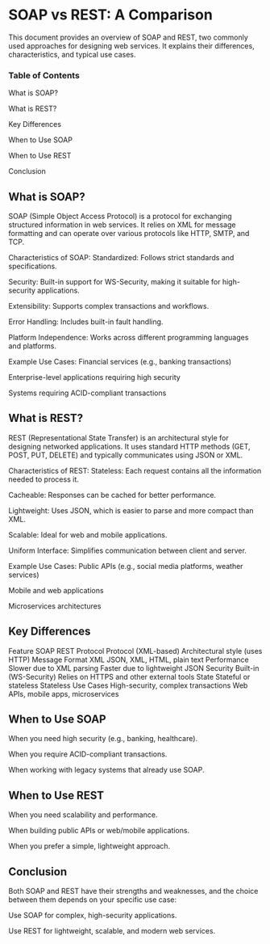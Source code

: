 # SOAP vs REST: A Comparison
This document provides an overview of SOAP and REST, two commonly used approaches for designing web services. It explains their differences, characteristics, and typical use cases.

### Table of Contents
What is SOAP?

What is REST?

Key Differences

When to Use SOAP

When to Use REST

Conclusion

## What is SOAP?
SOAP (Simple Object Access Protocol) is a protocol for exchanging structured information in web services. It relies on XML for message formatting and can operate over various protocols like HTTP, SMTP, and TCP.

Characteristics of SOAP:
Standardized: Follows strict standards and specifications.

Security: Built-in support for WS-Security, making it suitable for high-security applications.

Extensibility: Supports complex transactions and workflows.

Error Handling: Includes built-in fault handling.

Platform Independence: Works across different programming languages and platforms.

Example Use Cases:
Financial services (e.g., banking transactions)

Enterprise-level applications requiring high security

Systems requiring ACID-compliant transactions

## What is REST?
REST (Representational State Transfer) is an architectural style for designing networked applications. It uses standard HTTP methods (GET, POST, PUT, DELETE) and typically communicates using JSON or XML.

Characteristics of REST:
Stateless: Each request contains all the information needed to process it.

Cacheable: Responses can be cached for better performance.

Lightweight: Uses JSON, which is easier to parse and more compact than XML.

Scalable: Ideal for web and mobile applications.

Uniform Interface: Simplifies communication between client and server.

Example Use Cases:
Public APIs (e.g., social media platforms, weather services)

Mobile and web applications

Microservices architectures

## Key Differences
Feature	                    SOAP	                                REST
Protocol	         Protocol (XML-based)	                Architectural style (uses HTTP)
Message Format	     XML	                                JSON, XML, HTML, plain text
Performance	         Slower due to XML parsing	            Faster due to lightweight JSON
Security	         Built-in (WS-Security)	                Relies on HTTPS and other external tools
State	             Stateful or stateless	                Stateless
Use Cases	         High-security, complex transactions	Web APIs, mobile apps, microservices
## When to Use SOAP
When you need high security (e.g., banking, healthcare).

When you require ACID-compliant transactions.

When working with legacy systems that already use SOAP.

## When to Use REST
When you need scalability and performance.

When building public APIs or web/mobile applications.

When you prefer a simple, lightweight approach.

## Conclusion
Both SOAP and REST have their strengths and weaknesses, and the choice between them depends on your specific use case:

Use SOAP for complex, high-security applications.

Use REST for lightweight, scalable, and modern web services.